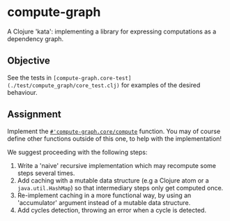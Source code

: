 # compute-graph

A Clojure 'kata': implementing a library for expressing computations as a dependency graph.

## Objective

See the tests in `[compute-graph.core-test](./test/compute_graph/core_test.clj)` for examples of the desired behaviour.

## Assignment

Implement the [`#'compute-graph.core/compute`](./src/compute_graph/core.clj) function. You may of course define other functions outside of this one, to help with the implementation!

We suggest proceeding with the following steps:

1. Write a 'naive' recursive implementation which may recompute some steps several times.
2. Add caching with a mutable data structure (e.g a Clojure atom or a `java.util.HashMap`) so that intermediary steps only get computed once.
3. Re-implement caching in a more functional way, by using an 'accumulator' argument instead of a mutable data structure.
4. Add cycles detection, throwing an error when a cycle is detected.